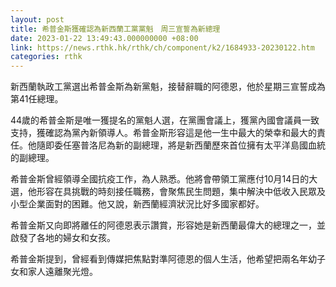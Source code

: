 ```yaml
---
layout: post
title: 希普金斯獲確認為新西蘭工黨黨魁　周三宣誓為新總理
date: 2023-01-22 13:49:43.000000000 +08:00
link: https://news.rthk.hk/rthk/ch/component/k2/1684933-20230122.htm
categories: rthk
---
```


新西蘭執政工黨選出希普金斯為新黨魁，接替辭職的阿德恩，他於星期三宣誓成為第41任總理。

44歲的希普金斯是唯一獲提名的黨魁人選，在黨團會議上，獲黨內國會議員一致支持，獲確認為黨內新領導人。希普金斯形容這是他一生中最大的榮幸和最大的責任。他隨即委任塞普洛尼為新的副總理，將是新西蘭歷來首位擁有太平洋島國血統的副總理。

希普金斯曾經領導全國抗疫工作，為人熟悉。他將會帶領工黨應付10月14日的大選，他形容在具挑戰的時刻接任職務，會聚焦民生問題，集中解決中低收入民眾及小型企業面對的困難。他又說，新西蘭經濟狀況比好多國家都好。

希普金斯又向即將離任的阿德恩表示讚賞，形容她是新西蘭最偉大的總理之一，並啟發了各地的婦女和女孩。

希普金斯提到，曾經看到傳媒把焦點對準阿德恩的個人生活，他希望把兩名年幼子女和家人遠離聚光燈。
